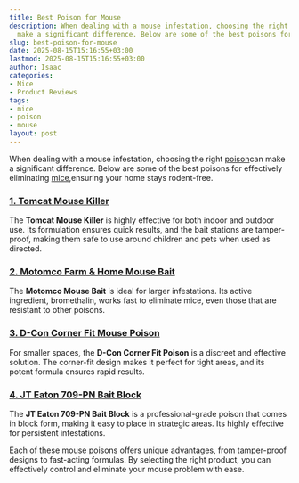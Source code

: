 ```yaml
---
title: Best Poison for Mouse
description: When dealing with a mouse infestation, choosing the right poison can
  make a significant difference. Below are some of the best poisons for effectively...
slug: best-poison-for-mouse
date: 2025-08-15T15:16:55+03:00
lastmod: 2025-08-15T15:16:55+03:00
author: Isaac
categories:
- Mice
- Product Reviews
tags:
- mice
- poison
- mouse
layout: post
---
```

When dealing with a mouse infestation, choosing the right [poison](https://pestpolicy.com/best-gopher-poison/)can make a significant difference. Below are some of the best poisons for effectively eliminating [mice](https://pestpolicy.com/how-much-is-an-exterminator-for-mice/),ensuring your home stays rodent-free.

###  [1. Tomcat Mouse Killer](https://www.amazon.com/dp/B00J4LFSN4?tag=p-policy-20)

The **Tomcat Mouse Killer** is highly effective for both indoor and outdoor use. Its formulation ensures quick results, and the bait stations are tamper-proof, making them safe to use around children and pets when used as directed.

###  [2. Motomco Farm & Home Mouse Bait](https://www.amazon.com/dp/B000J28JY0?tag=p-policy-20)

The **Motomco Mouse Bait** is ideal for larger infestations. Its active ingredient, bromethalin, works fast to eliminate mice, even those that are resistant to other poisons.

###  [3. D-Con Corner Fit Mouse Poison](https://www.amazon.com/dp/B01IAPSPIC?tag=p-policy-20)

For smaller spaces, the **D-Con Corner Fit Poison** is a discreet and effective solution. The corner-fit design makes it perfect for tight areas, and its potent formula ensures rapid results.

###  [4. JT Eaton 709-PN Bait Block](https://www.amazon.com/dp/B07VLRD8L2?tag=p-policy-20)

The **JT Eaton 709-PN Bait Block** is a professional-grade poison that comes in block form, making it easy to place in strategic areas. Its highly effective for persistent infestations.

Each of these mouse poisons offers unique advantages, from tamper-proof designs to fast-acting formulas. By selecting the right product, you can effectively control and eliminate your mouse problem with ease.
